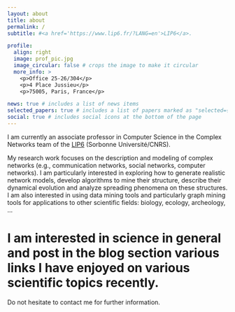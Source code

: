```yaml
---
layout: about
title: about
permalink: /
subtitle: #<a href='https://www.lip6.fr/?LANG=en'>LIP6</a>. 

profile:
  align: right
  image: prof_pic.jpg
  image_circular: false # crops the image to make it circular
  more_info: >
    <p>Office 25-26/304</p>
    <p>4 Place Jussieu</p>
    <p>75005, Paris, France</p>

news: true # includes a list of news items
selected_papers: true # includes a list of papers marked as "selected={true}"
social: true # includes social icons at the bottom of the page
---
```


I am currently an associate professor in Computer Science in the Complex Networks team of the <a href='https://www.lip6.fr/?LANG=en'>LIP6</a> (Sorbonne Université/CNRS).

My research work focuses on the description and modeling of complex networks (e.g., communication networks, social networks, computer networks).
I am particularly interested in exploring how to generate realistic network models, develop algorithms to mine their structure, describe their dynamical evolution and analyze spreading phenomena on these structures. I am also interested in using data mining tools and particularly graph mining tools for applications to other scientific fields: biology, ecology, archeology, ...

# I am interested in science in general and post in the blog section various links I have enjoyed on various scientific topics recently.

Do not hesitate to contact me for further information.



